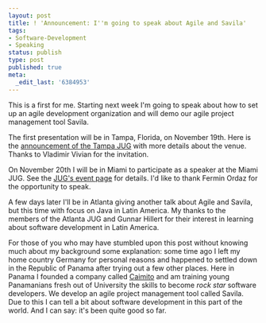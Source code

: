 ```yaml
---
layout: post
title: ! 'Announcement: I''m going to speak about Agile and Savila'
tags:
- Software-Development
- Speaking
status: publish
type: post
published: true
meta:
  _edit_last: '6384953'
---
```

<p>This is a first for me. Starting next week I'm going to speak about how to set up an agile development organization and will demo our agile project management tool Savila.</p>

<p>The first presentation will be in Tampa, Florida, on November 19th. Here is the <a href="http://www.tampajug.org/2007/11/november-2007-tampa-jug-meeting.html">announcement of the Tampa JUG</a> with more details about the venue. Thanks to Vladimir Vivian for the invitation.</p>

<p>On November 20th I will be in Miami to participate as a speaker at the Miami JUG. See the <a href="http://miamijug.wordpress.com/events/">JUG's event page</a> for details. I'd like to thank Fermin Ordaz for the opportunity to speak.</p>

<p>A few days later I'll be in Atlanta giving another talk about Agile and Savila, but this time with focus on Java in Latin America. My thanks to the members of the Atlanta JUG and Gunnar Hillert for their interest in learning about software development in Latin America.</p>

<p>For those of you who may have stumbled upon this post without knowing much about my background some explanation: some time ago I left my home country Germany for personal reasons and happened to settled down in the Republic of Panama after trying out a few other places. Here in Panama I founded a company called <a href="http://www.caimito.net">Caimito</a> and am training young Panamanians fresh out of University the skills to become <em>rock star</em> software developers. We develop an agile project management tool called Savila. Due to this I can tell a bit about software development in this part of the world. And I can say: it's been quite good so far.</p>

